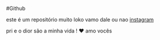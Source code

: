 
#Github




este é um repositório muito loko
vamo dale ou nao [instagram](http://www.instagram.com/willnutil)

pri e o dior são a minha vida ! ♥ amo vocês
